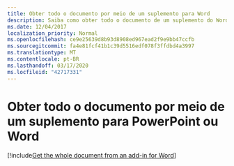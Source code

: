 ```yaml
---
title: Obter todo o documento por meio de um suplemento para Word
description: Saiba como obter todo o documento de um suplemento do Word
ms.date: 12/04/2017
localization_priority: Normal
ms.openlocfilehash: ce9e25639d8b93d8908ed967ead2f9e9bb47ccfb
ms.sourcegitcommit: fa4e81fcf41b1c39d5516edf078f3ffdbd4a3997
ms.translationtype: MT
ms.contentlocale: pt-BR
ms.lasthandoff: 03/17/2020
ms.locfileid: "42717331"
---
```

# <a name="get-the-whole-document-from-an-add-in-for-powerpoint-or-word"></a>Obter todo o documento por meio de um suplemento para PowerPoint ou Word

[!include[Get the whole document from an add-in for Word](../includes/file-get-the-whole-document-from-an-add-in-for-powerpoint-or-word.md)]
